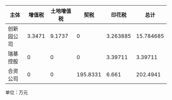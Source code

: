 | 主体          | 增值税   | 土地增值税 | 契税     | 印花税   | 总计      |
|---------------|----------|------------|----------|----------|-----------|
| 创新园公司    | 3.3471   | 9.1737     | 0        | 3.263885 | 15.784685 |
| 瑞基控股      | 0        | 0          | 0        | 3.39711  | 3.39711   |
| 合资公司      | 0        | 0          | 195.8331 | 6.661    | 202.4941  |

单位：万元